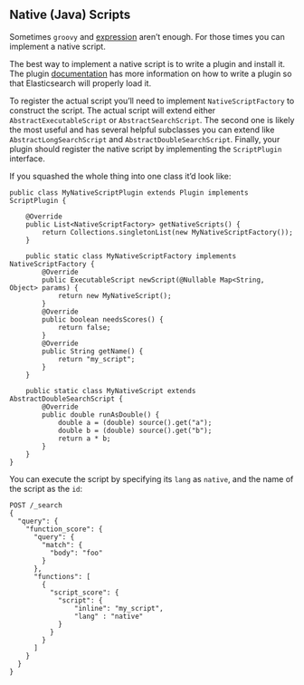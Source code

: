 ## Native (Java) Scripts

Sometimes `groovy` and [expression](modules-scripting-expression.html "Lucene Expressions Language") aren’t enough. For those times you can implement a native script.

The best way to implement a native script is to write a plugin and install it. The plugin [documentation](https://www.elastic.co/guide/en/elasticsearch/plugins/5.4/plugin-authors.html) has more information on how to write a plugin so that Elasticsearch will properly load it.

To register the actual script you’ll need to implement `NativeScriptFactory` to construct the script. The actual script will extend either `AbstractExecutableScript` or `AbstractSearchScript`. The second one is likely the most useful and has several helpful subclasses you can extend like `AbstractLongSearchScript` and `AbstractDoubleSearchScript`. Finally, your plugin should register the native script by implementing the `ScriptPlugin` interface.

If you squashed the whole thing into one class it’d look like:
    
    
    public class MyNativeScriptPlugin extends Plugin implements ScriptPlugin {
    
        @Override
        public List<NativeScriptFactory> getNativeScripts() {
            return Collections.singletonList(new MyNativeScriptFactory());
        }
    
        public static class MyNativeScriptFactory implements NativeScriptFactory {
            @Override
            public ExecutableScript newScript(@Nullable Map<String, Object> params) {
                return new MyNativeScript();
            }
            @Override
            public boolean needsScores() {
                return false;
            }
            @Override
            public String getName() {
                return "my_script";
            }
        }
    
        public static class MyNativeScript extends AbstractDoubleSearchScript {
            @Override
            public double runAsDouble() {
                double a = (double) source().get("a");
                double b = (double) source().get("b");
                return a * b;
            }
        }
    }

You can execute the script by specifying its `lang` as `native`, and the name of the script as the `id`:
    
    
    POST /_search
    {
      "query": {
        "function_score": {
          "query": {
            "match": {
              "body": "foo"
            }
          },
          "functions": [
            {
              "script_score": {
                "script": {
                    "inline": "my_script",
                    "lang" : "native"
                }
              }
            }
          ]
        }
      }
    }
